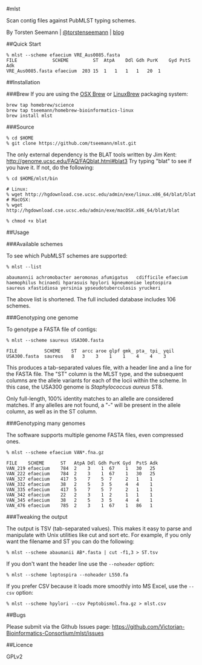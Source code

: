 #mlst

Scan contig files against PubMLST typing schemes.

By Torsten Seemann | [@torstenseemann](https://twitter.com/torstenseemann) | [blog](http://thegenomefactory.blogspot.com/)

##Quick Start

```
% mlst --scheme efaecium VRE_Aus0085.fasta
FILE             SCHEME	        ST	AtpA	Ddl	Gdh	PurK	Gyd	PstS	Adk
VRE_Aus0085.fasta efaecium	203	15	1	1	1	1	20	1
```

##Installation

###Brew
If you are using the [OSX Brew](http://brew.sh/) or [LinuxBrew](http://brew.sh/linuxbrew/) packaging system:

    brew tap homebrew/science
    brew tap tseemann/homebrew-bioinformatics-linux
    brew install mlst

###Source

    % cd $HOME
    % git clone https://github.com/tseemann/mlst.git
    
The only external dependency is the BLAT tools written by Jim Kent: http://genome.ucsc.edu/FAQ/FAQblat.html#blat3
Try typing "blat" to see if you have it. If not, do the following:
    
    % cd $HOME/mlst/bin
    
    # Linux:
    % wget http://hgdownload.cse.ucsc.edu/admin/exe/linux.x86_64/blat/blat
    # MacOSX:
    % wget http://hgdownload.cse.ucsc.edu/admin/exe/macOSX.x86_64/blat/blat
    
    % chmod +x blat

##Usage

###Available schemes

To see which PubMLST schemes are supported:

    % mlst --list
    
    abaumannii achromobacter aeromonas afumigatus	cdifficile efaecium
    haemophilus	hcinaedi hparasuis hpylori kpneumoniae leptospira
    saureus xfastidiosa	yersinia ypseudotuberculosis yruckeri

The above list is shortened. The full included database includes 106 schemes.

###Genotyping one genome

To genotype a FASTA file of contigs:

    % mlst --scheme saureus USA300.fasta
    
    FILE	      SCHEME	ST	arcc aroe glpf gmk_	pta_ tpi_ yqil
    USA300.fasta  saureus	8	3	 3	  1    1	4	 4	  3

This produces a tab-separated values file, with a header line and a line 
for the FASTA file. The "ST" column is the MLST type, and the subsequent
columns are the allele variants for each of the locii within the scheme.
In this case, the USA300 genome is *Staphylococcus aureus* ST8.

Only full-length, 100% identity matches to an allelle are considered matches. 
If any allelles are not found, a "-" will be present in the allele column, 
as well as in the ST column.

###Genotyping many genomes

The software supports multiple genome FASTA files, even compressed ones. 

    % mlst --scheme efaecium VAN*.fna.gz

    FILE	SCHEME	    ST	 AtpA Ddl Gdh PurK Gyd	PstS Adk
    VAN_219	efaecium	784  2    3	   1  67	1	30	 25
    VAN_222	efaecium	784  2    3	   1  67	1	30	 25
    VAN_327	efaecium	417  5    7	   5  7  	2	1	 1
    VAN_332	efaecium	38	 2    5	   3  5	    4	4	 1
    VAN_335	efaecium	417	 5    7	   5  7	    2	1	 1
    VAN_342	efaecium	22	 2    3	   1  2	    1	1	 1
    VAN_345	efaecium	38	 2    5	   3  5	    4	4	 1
    VAN_476	efaecium	785	 2	  3	   1  67	1	86	 1
    
###Tweaking the output

The output is TSV (tab-separated values). This makes it easy to parse 
and manipulate with Unix utilities like cut and sort etc. For example, 
if you only want the filename and ST you can do the following:

    % mlst --scheme abaumanii AB*.fasta | cut -f1,3 > ST.tsv

If you don't want the header line use the `--noheader` option:

    % mlst --scheme leptospira --noheader L550.fa
    
If you prefer CSV because it loads more smoothly into MS Excel, use the `--csv` option:

    % mlst --scheme hpylori --csv Peptobismol.fna.gz > mlst.csv

##Bugs

Please submit via the Github Issues page: 
https://github.com/Victorian-Bioinformatics-Consortium/mlst/issues

##Licence

GPLv2

